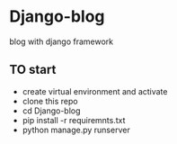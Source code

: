 # Django-blog
blog with django framework

## TO start
 * create virtual environment and activate
 * clone this repo
 * cd Django-blog
 * pip install -r requiremnts.txt
 * python manage.py runserver
